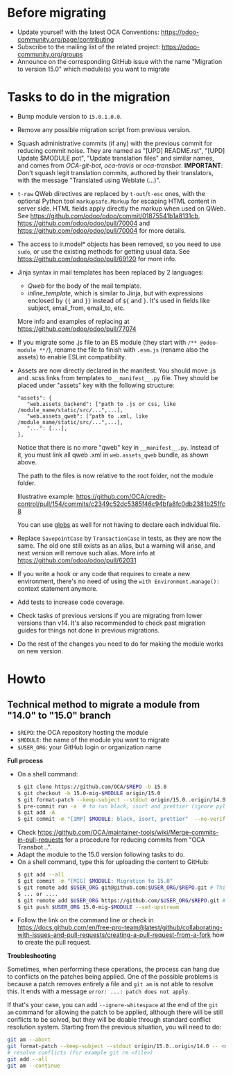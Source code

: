 # Before migrating

* Update yourself with the latest OCA Conventions: https://odoo-community.org/page/contributing
* Subscribe to the mailing list of the related project: https://odoo-community.org/groups
* Announce on the corresponding GitHub issue with the name "Migration to version 15.0" which module(s) you want to migrate

# Tasks to do in the migration

* Bump module version to `15.0.1.0.0`.
* Remove any possible migration script from previous version.
* Squash administrative commits (if any) with the previous commit for reducing commit noise. They are named as "[UPD] README.rst", "[UPD] Update $MODULE.pot", "Update translation files" and similar names, and comes from *OCA-git-bot*, *oca-travis* or *oca-transbot*. **IMPORTANT**: Don't squash legit translation commits, authored by their translators, with the message "Translated using Weblate (...)".
* `t-raw` QWeb directives are replaced by `t-out`/`t-esc` ones, with the optional Python tool `markupsafe.Markup` for escaping HTML content in server side. HTML fields apply directly the markup when used on QWeb. See https://github.com/odoo/odoo/commit/01875541b1a8131cb, https://github.com/odoo/odoo/pull/70004 and https://github.com/odoo/odoo/pull/70004 for more details.
* The access to ir.model* objects has been removed, so you need to use `sudo`, or use the existing methods for getting usual data. See https://github.com/odoo/odoo/pull/69120 for more info.
* Jinja syntax in mail templates has been replaced by 2 languages:
  * *Qweb* for the body of the mail template.
  * *inline_template*, which is similar to Jinja, but with expressions enclosed by `{{` and `}}` instead of `${` and `}`. It's used in fields like subject, email_from, email_to, etc.

  More info and examples of replacing at https://github.com/odoo/odoo/pull/77074
* If you migrate some .js file to an ES module (they start with `/** @odoo-module **/`), rename the file to finish with `.esm.js` (rename also the assets) to enable ESLint compatibility.
* Assets are now directly declared in the manifest. You should move .js and .scss links from templates to `__manifest__.py` file. They should be placed under "assets" key with the following structure:

  ```
  "assets": {
     "web.assets_backend": ["path to .js or css, like /module_name/static/src/...",...],
     "web.assets_qweb": ["path to .xml, like /module_name/static/src/...",...],
     "...": [...],
  },
  ```

  Notice that there is no more "qweb" key in `__manifest__.py`. Instead of it, you must link all qweb .xml in `web.assets_qweb` bundle, as shown above.

  The path to the files is now relative to the root folder, not the module folder.

  Illustrative example: https://github.com/OCA/credit-control/pull/154/commits/c2349c52dc5385f46c94bfa8fc0db2381b251fc8

  You can use [globs](https://en.wikipedia.org/wiki/Glob_(programming)) as well for not having to declare each individual file.
* Replace `SavepointCase` by `TransactionCase` in tests, as they are now the same. The old one still exists as an alias, but a warning will arise, and next version will remove such alias. More info at https://github.com/odoo/odoo/pull/62031
* If you write a hook or any code that requires to create a new environment, there's no need of using the `with Environment.manage():` context statement anymore.
* Add tests to increase code coverage.
* Check tasks of previous versions if you are migrating from lower versions than v14. It's also recommended to check past migration guides for things not done in previous migrations.
* Do the rest of the changes you need to do for making the module works on new version.

# Howto

## Technical method to migrate a module from "14.0" to "15.0" branch

* `$REPO`: the OCA repository hosting the module
* `$MODULE`: the name of the module you want to migrate
* `$USER_ORG`: your GitHub login or organization name

**Full process**

* On a shell command:
  ```bash
  $ git clone https://github.com/OCA/$REPO -b 15.0
  $ git checkout -b 15.0-mig-$MODULE origin/15.0
  $ git format-patch --keep-subject --stdout origin/15.0..origin/14.0 -- $MODULE | git am -3 --keep --directory $MODULE
  $ pre-commit run -a  # to run black, isort and prettier (ignore pylint errors at this stage)
  $ git add -A
  $ git commit -m "[IMP] $MODULE: black, isort, prettier"  --no-verify  # it is important to do all formatting in one commit the first time
  ```
* Check https://github.com/OCA/maintainer-tools/wiki/Merge-commits-in-pull-requests for a procedure for reducing commits from "OCA Transbot...".
* Adapt the module to the 15.0 version following tasks to do.
* On a shell command, type this for uploading the content to GitHub:
  ```bash
  $ git add --all
  $ git commit -m "[MIG] $MODULE: Migration to 15.0"
  $ git remote add $USER_ORG git@github.com:$USER_ORG/$REPO.git # This mode requires an SSH key in the GitHub account
  $ ... or ....
  $ git remote add $USER_ORG https://github.com/$USER_ORG/$REPO.git # This will required to enter user/password each time
  $ git push $USER_ORG 15.0-mig-$MODULE --set-upstream
  ```
* Follow the link on the command line or check in https://docs.github.com/en/free-pro-team@latest/github/collaborating-with-issues-and-pull-requests/creating-a-pull-request-from-a-fork how to create the pull request.

**Troubleshooting**

Sometimes, when performing these operations, the process can hang due to conflicts on the patches being applied. One of the possible problems is because a patch removes entirely a file and `git am` is not able to resolve this. It ends with a message `error: ...: patch does not apply`.

If that's your case, you can add `--ignore-whitespace` at the end of the `git am` command for allowing the patch to be applied, although there will be still conflicts to be solved, but they will be doable through standard conflict resolution system. Starting from the previous situation, you will need to do:

```bash
git am --abort
git format-patch --keep-subject --stdout origin/15.0..origin/14.0 -- <module path> | git am -3 --keep --ignore-whitespace
# resolve conflicts (for example git rm <file>)
git add --all
git am --continue
```
